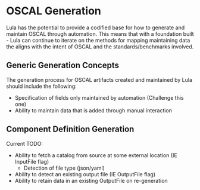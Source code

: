# OSCAL Generation

Lula has the potential to provide a codified base for how to generate and maintain OSCAL through automation. This means that with a foundation built - Lula can continue to iterate on the methods for mapping maintaining data the aligns with the intent of OSCAL and the standards/benchmarks involved. 

## Generic Generation Concepts

The generation process for OSCAL artifacts created and maintained by Lula should include the following:
- Specification of fields only maintained by automation (Challenge this one)
- Ability to maintain data that is added through manual interaction

## Component Definition Generation

Current TODO:
- Ability to fetch a catalog from source at some external location (IE InputFile flag)
  - Detection of file type (json/yaml)
- Ability to detect an existing output file (IE OutputFile flag)
- Ability to retain data in an existing OutputFile on re-generation